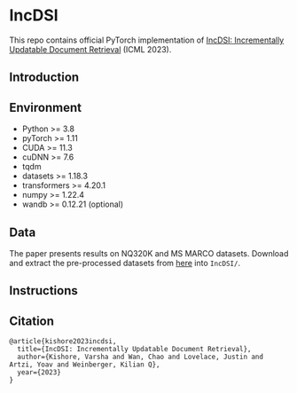 # IncDSI

This repo contains official PyTorch implementation of [IncDSI: Incrementally Updatable Document Retrieval](http://proceedings.mlr.press/v202/kishore23a/kishore23a.pdf) (ICML 2023).

## Introduction

## Environment
- Python >= 3.8
- pyTorch >= 1.11
- CUDA >= 11.3
- cuDNN >= 7.6
- tqdm
- datasets >= 1.18.3
- transformers >= 4.20.1
- numpy >= 1.22.4
- wandb >= 0.12.21 (optional)

## Data
The paper presents results on NQ320K and MS MARCO datasets. Download and extract the pre-processed datasets from [here](https://drive.google.com/drive/folders/1JB-DVA3hrk9gIQlTIfRhnGFq5lgZo400?usp=sharing) into `IncDSI/`.

## Instructions

## Citation
```
@article{kishore2023incdsi,
  title={IncDSI: Incrementally Updatable Document Retrieval},
  author={Kishore, Varsha and Wan, Chao and Lovelace, Justin and Artzi, Yoav and Weinberger, Kilian Q},
  year={2023}
}
```
